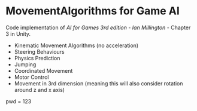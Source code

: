# MovementAlgorithms for Game AI

Code implementation of *AI for Games 3rd edition - Ian Millington* - Chapter 3 in Unity. 

- Kinematic Movement Algorithms (no acceleration)
- Steering Behaviours
- Physics Prediction
- Jumping
- Coordinated Movement
- Motor Control
- Movement in 3rd dimension (meaning this will also consider rotation around z and x axis)

pwd = 123

